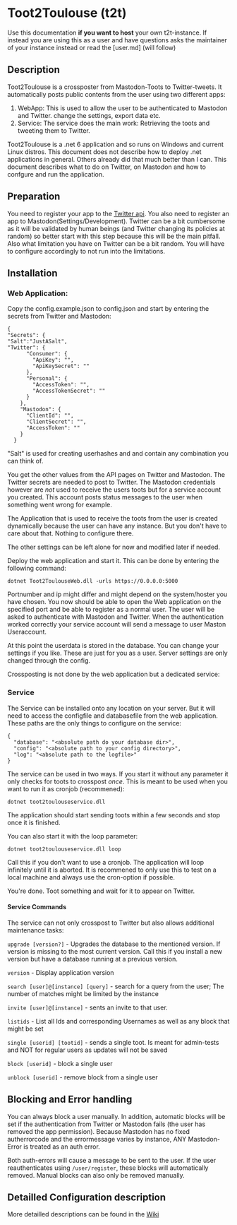 # Toot2Toulouse (t2t)
Use this documentation **if you want to host** your own t2t-instance. If instead you are using this as a user and have questions asks the maintainer of your instance instead or read the [user.md] (will follow)

## Description
Toot2Toulouse is a crossposter from Mastodon-Toots to Twitter-tweets. It automatically posts public contents from the user using two different apps:
1. WebApp: This is used to allow the user to be authenticated to Mastodon and Twitter. change the settings, export data etc.
2. Service: The service does the main work: Retrieving the toots and tweeting them to Twitter.

Toot2Toulouse is a .net 6 application and so runs on Windows and current Linux distros. This document does not describe how to deploy .net applications in general. Others already did that much better than I can.
This document describes what to do on Twitter, on Mastodon and how to confgure and run the application.

## Preparation
You need to register your app to the [Twitter api](https://developer.twitter.com/en/docs/twitter-api). You also need to register an app to Mastodon(Settings/Development). Twitter can be a bit cumbersome as it will be validated by human beings (and Twitter changing its policies at random) so better start with this step because this will be the main pitfall. 
Also what limitation you have on Twitter can be a bit random. You will have to configure accordingly to not run into the limitations.

## Installation

### Web Application:
Copy the config.example.json to config.json and start by entering the secrets from Twitter and Mastodon:
```
{
"Secrets": {
"Salt":"JustASalt",
"Twitter": {
      "Consumer": {
        "ApiKey": "",
        "ApiKeySecret": ""
      },
      "Personal": {
        "AccessToken": "",
        "AccessTokenSecret": ""
      }
    },
    "Mastodon": {
      "ClientId": "",
      "ClientSecret": "",
      "AccessToken": ""
    }
  }
```
"Salt" is used for creating userhashes and and contain any combination you can think of. 

You get the other values from the API pages on Twitter and Mastodon. The Twitter secrets are needed to post to Twitter. 
The Mastodon credentials however are *not* used to receive the users toots but for a service account you created. This account posts status messages to the user when something went wrong for example.

The Application that is used to receive the toots from the user is created dynamically because the user can have any instance. But you don't have to care about that. Nothing to configure there.

The other settings can be left alone for now and modified later if needed. 

Deploy the web application and start it. This can be done by entering the following command:
```
dotnet Toot2ToulouseWeb.dll -urls https://0.0.0.0:5000
```

Portnumber and ip might differ and might depend on the system/hoster you have chosen. You now should be able to open the Web application on the specified port and be able to register as a normal user. The user will be asked to authenticate with Mastodon and Twitter. 
When the authentication worked correctly your service account will send a message to user Maston Useraccount.

At this point the userdata is stored in the database. You can change your settings if you like. These are just for you as a user. Server settings are only changed through the config.

Crossposting is not done by the web application but a dedicated service:

### Service
The Service can be installed onto any location on your server. But it will need to access the configfile and databasefile from the web application. These paths are the only things to configure on the service:
```
{
  "database": "<absolute path do your database dir>",
  "config": "<absolute path to your config directory>",
  "log": "<absolute path to the logfile>"
}
```

The service can be used in two ways. If you start it without any parameter it only checks for toots to crosspost *once*. This is meant to be used when you want to run it as cronjob (recommened):
```
dotnet toot2toulouseservice.dll
```

The application should start sending toots within a few seconds and stop once it is finished.

You can also start it with the loop parameter:
```
dotnet toot2toulouseservice.dll loop
```


Call this if you don't want to use a cronjob. The application will loop infinitely until it is aborted. It is recommened to only use this to test on a local machine and always use the cron-option if possible.

You're done. Toot something and wait for it to appear on Twitter.



#### Service Commands
The service can not only crosspost to Twitter but also allows additional maintenance tasks:

`upgrade [version?]` - Upgrades the database to the mentioned version. If version is missing to the most current version. Call this if you install a new version but have a database running at a previous version.

`version` - Display application version

`search [user]@[instance] [query]` - search for a query from the user; The number of matches might be limited by the instance

`invite [user]@[instance]` - sents an invite to that user. 

`listids` - List all Ids and corresponding Usernames as well as any block that might be set

`single [userid] [tootid]` - sends a single toot. Is meant for admin-tests and NOT for regular users as updates will not be saved

`block [userid]` - block a single user

`unblock [userid]` - remove block from a single user


## Blocking and Error handling
You can always block a user manually. In addition, automatic blocks will be set if the authentication from Twitter or Mastodon fails (the user has removed the app permission). Because Mastodon has no fixed autherrorcode and the errormessage varies by instance, ANY Mastodon-Error is treated as an auth error.

Both auth-errors will cause a message to be sent to the user. If the user reauthenticates using `/user/register`, these blocks will automatically removed. Manual blocks can also only be removed manually.



## Detailled Configuration description
More detailled descriptions can be found in the [Wiki](https://github.com/Guacam-Ole/toot2toulouse/wiki)





